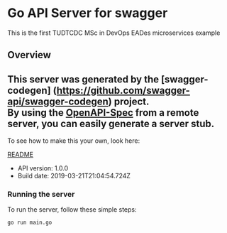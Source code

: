 # Go API Server for swagger

This is the first TUDTCDC MSc in DevOps EADes microservices example

## Overview
This server was generated by the [swagger-codegen]
(https://github.com/swagger-api/swagger-codegen) project.  
By using the [OpenAPI-Spec](https://github.com/OAI/OpenAPI-Specification) from a remote server, you can easily generate a server stub.  
-

To see how to make this your own, look here:

[README](https://github.com/swagger-api/swagger-codegen/blob/master/README.md)

- API version: 1.0.0
- Build date: 2019-03-21T21:04:54.724Z


### Running the server
To run the server, follow these simple steps:

```
go run main.go
```

